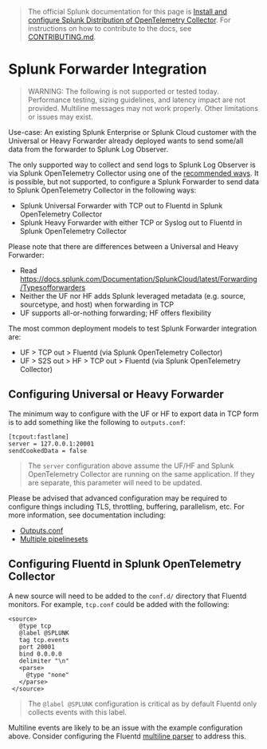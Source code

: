 > The official Splunk documentation for this page is [Install and configure Splunk Distribution of OpenTelemetry Collector](https://docs.splunk.com/Observability/gdi/opentelemetry/opentelemetry.html). For instructions on how to contribute to the docs, see [CONTRIBUTING.md](../CONTRIBUTING#documentation.md).

# Splunk Forwarder Integration

> WARNING: The following is not supported or tested today. Performance testing,
> sizing guidelines, and latency impact are not provided. Multiline messages
> may not work properly. Other limitations or issues may exist.

Use-case: An existing Splunk Enterprise or Splunk Cloud customer with the
Universal or Heavy Forwarder already deployed wants to send some/all data
from the forwarder to Splunk Log Observer.

The only supported way to collect and send logs to Splunk Log Observer is via
Splunk OpenTelemetry Collector using one of the [recommended
ways](../#getting-started). It is possible, but not supported, to configure a
Splunk Forwarder to send data to Splunk OpenTelemetry Collector in the
following ways:

- Splunk Universal Forwarder with TCP out to Fluentd in Splunk OpenTelemetry
  Collector
- Splunk Heavy Forwarder with either TCP or Syslog out to Fluentd in Splunk
  OpenTelemetry Collector

Please note that there are differences between a Universal and Heavy Forwarder:

- Read
  https://docs.splunk.com/Documentation/SplunkCloud/latest/Forwarding/Typesofforwarders
- Neither the UF nor HF adds Splunk leveraged metadata (e.g. source,
  sourcetype, and host) when forwarding in TCP
- UF supports all-or-nothing forwarding; HF offers flexibility

The most common deployment models to test Splunk Forwarder integration are:

- UF > TCP out > Fluentd (via Splunk OpenTelemetry Collector)
- UF > S2S out > HF > TCP out > Fluentd (via Splunk OpenTelemetry Collector)

## Configuring Universal or Heavy Forwarder

The minimum way to configure with the UF or HF to export data in TCP form is to
add something like the following to `outputs.conf`:

```
[tcpout:fastlane]
server = 127.0.0.1:20001
sendCookedData = false
```

> The `server` configuration above assume the UF/HF and Splunk OpenTelemetry
> Collector are running on the same application. If they are separate, this
> parameter will need to be updated.

Please be advised that advanced configuration may be required to configure
things including TLS, throttling, buffering, parallelism, etc. For more
information, see documentation including:

- [Outputs.conf](https://docs.splunk.com/Documentation/Splunk/8.1.2/Admin/Outputsconf)
- [Multiple pipelinesets](https://docs.splunk.com/Documentation/Forwarder/8.1.2/Forwarder/Configureaforwardertohandlemultiplepipelinesets)

## Configuring Fluentd in Splunk OpenTelemetry Collector

A new source will need to be added to the `conf.d/` directory that Fluentd
monitors. For example, `tcp.conf` could be added with the following:

```
<source>
   @type tcp
   @label @SPLUNK
   tag tcp.events
   port 20001
   bind 0.0.0.0
   delimiter "\n"
   <parse>
     @type "none"
   </parse>
 </source>
```

> The `@label @SPLUNK` configuration is critical as by default Fluentd only
> collects events with this label.

Multiline events are likely to be an issue with the example configuration
above. Consider configuring the Fluentd [multiline
parser](https://docs.fluentd.org/parser/multiline) to address this.
